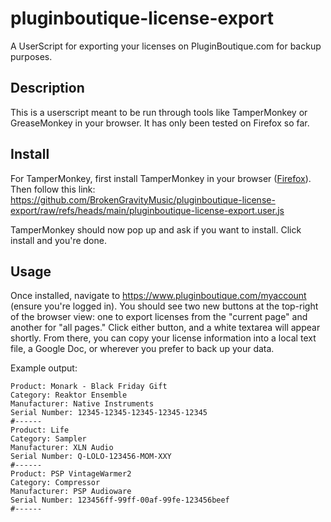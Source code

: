 # pluginboutique-license-export

A UserScript for exporting your licenses on PluginBoutique.com for backup purposes.

## Description

This is a userscript meant to be run through tools like TamperMonkey or GreaseMonkey in your browser. It has only been tested on Firefox so far.

## Install

For TamperMonkey, first install TamperMonkey in your browser ([Firefox](https://addons.mozilla.org/en-US/firefox/addon/tampermonkey/)). Then follow this link: https://github.com/BrokenGravityMusic/pluginboutique-license-export/raw/refs/heads/main/pluginboutique-license-export.user.js

TamperMonkey should now pop up and ask if you want to install. Click install and you're done.


## Usage

Once installed, navigate to https://www.pluginboutique.com/myaccount (ensure you're logged in). You should see two new buttons at the top-right of the browser view: one to export licenses from the "current page" and another for "all pages." Click either button, and a white textarea will appear shortly. From there, you can copy your license information into a local text file, a Google Doc, or wherever you prefer to back up your data.

Example output:
```
Product: Monark - Black Friday Gift
Category: Reaktor Ensemble
Manufacturer: Native Instruments
Serial Number: 12345-12345-12345-12345-12345
#------
Product: Life
Category: Sampler
Manufacturer: XLN Audio
Serial Number: Q-LOLO-123456-MOM-XXY
#------
Product: PSP VintageWarmer2
Category: Compressor
Manufacturer: PSP Audioware
Serial Number: 123456ff-99ff-00af-99fe-123456beef
#------
```

